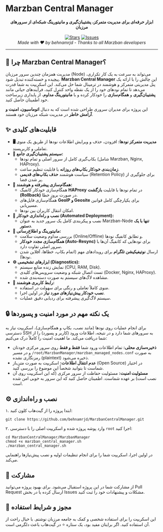 # Marzban Central Manager

<p align="center">
  <strong>ابزار حرفه‌ای برای مدیریت متمرکز، پشتیبان‌گیری و مانیتورینگ شبکه‌ای از سرورهای مرزبان</strong>
  <br />
  <br />
  <a href="https://github.com/behnamrjd/MarzbanCentralManager/stargazers"><img src="https://img.shields.io/github/stars/behnamrjd/MarzbanCentralManager?style=social" alt="Stars"></a>
  <a href="https://github.com/behnamrjd/MarzbanCentralManager/issues"><img src="https://img.shields.io/github/issues/behnamrjd/MarzbanCentralManager" alt="Issues"></a>
  <br />
  <em>Made with ❤️ by behnamrjd - Thanks to all Marzban developers</em>
</p>

---

## 🚀 چرا Marzban Central Manager؟

مدیریت همزمان چندین سرور مرزبان (Node) می‌تواند به سرعت به یک کار تکراری، پیچیده و خسته‌کننده تبدیل شود. **Marzban Central Manager** این چالش را با ارائه یک پنل مدیریتی متمرکز و هوشمند در ترمینال شما حل می‌کند. این اسکریپت به شما قدرت می‌دهد تا تمام نودهای خود را از یک نقطه واحد کنترل کنید، فرآیندهای حیاتی مانند **پشتیبان‌گیری** و **همگام‌سازی** را خودکار کرده و با **مانیتورینگ مداوم**، از پایداری زیرساخت خود اطمینان حاصل کنید.

این پروژه برای مدیران سروری طراحی شده است که به دنبال **اتوماسیون، امنیت و آرامش خاطر** در مدیریت شبکه مرزبان خود هستند.

## ✨ قابلیت‌های کلیدی

-   **🖥️ مدیریت متمرکز نودها:** افزودن، حذف و ویرایش اطلاعات نودها از طریق یک منوی تعاملی و کاربرپسند.
-   **💾 سیستم پشتیبان‌گیری جامع:**
    -   بکاپ‌گیری کامل از سرور اصلی و تمام نودها (شامل Marzban, Nginx, HAProxy).
    -   **زمان‌بندی خودکار بکاپ‌های روزانه** با قابلیت تنظیم ساعت.
    -   سیاست هوشمند **حذف بکاپ‌های قدیمی** (Retention Policy) برای جلوگیری از پر شدن فضا.
-   **🔄 همگام‌سازی پیشرفته و هوشمند:**
    -   همگام‌سازی خودکار کانفیگ **HAProxy** در تمام نودها با قابلیت **بازگشت (Rollback)** در صورت بروز خطا.
    -   همگام‌سازی فایل‌های **GeoIP و Geosite** برای یکپارچگی کامل قوانین مسیریابی.
    -   امکان انتقال کاربران بین نودها.
-   **🔧 نصب و راه‌اندازی خودکار (Automated Deployment):**
    -   نصب و پیکربندی کامل یک سرور جدید به عنوان Marzban-Node **تنها با یک دستور**.
-   **📡 مانیتورینگ و اطلاع‌رسانی:**
    -   بررسی مداوم وضعیت سلامت (Online/Offline) و تطابق کانفیگ نودها.
    -   **همگام‌سازی مجدد خودکار (Auto-Resync)** برای نودهایی که کانفیگ آن‌ها با سرور اصلی تفاوت دارد.
    -   ارسال **نوتیفیکیشن تلگرام** برای رویدادهای مهم (اتمام بکاپ، خطاها، آفلاین شدن نودها).
-   **⚙️ ابزارهای تشخیصی (Diagnostics):**
    -   نمایش زنده منابع سیستم (CPU, RAM, Disk).
    -   تست اتصال شبکه و وضعیت سرویس‌های کلیدی (Docker, Nginx, HAProxy).
    -   مشاهده لاگ‌های سیستم به صورت دسته‌بندی شده.
-   **🤖 رابط کاربری هوشمند:**
    -   منوی کاملاً تعاملی و رنگی برای سهولت در استفاده.
    -   **نصب خودکار پیش‌نیازهای مورد نیاز** در اولین اجرا.
    -   سیستم لاگ‌گیری پیشرفته برای ردیابی دقیق عملیات.

## 🔒 یک نکته مهم در مورد امنیت و پسوردها

برای انجام عملیات روی نودها (مانند نصب، بکاپ و همگام‌سازی)، اسکریپت نیاز به دسترسی SSH به سرورهای شما دارد و در نتیجه، اطلاعات ورود (کاربر و پسورد) را از شما دریافت می‌کند. ما اهمیت امنیت را کاملاً درک می‌کنیم:

-   **ذخیره‌سازی محلی:** تمام اطلاعات ورود شما **فقط و فقط** روی سرور مرکزی خودتان و در مسیر `/root/MarzbanManager/marzban_managed_nodes.conf` به صورت رمزنگاری نشده (plaintext) ذخیره می‌شود.
-   **عدم انتقال اطلاعات:** اسکریپت به صورت متن‌باز (Open Source) در اختیار شماست تا بتوانید شخصاً این موضوع را بررسی کنید.
-   **مسئولیت امنیت:** مسئولیت حفاظت از سرور مرکزی (که این اسکریپت روی آن نصب است) بر عهده شماست. اطمینان حاصل کنید که این سرور به خوبی امن شده است.

## ⚙️ نصب و راه‌اندازی

۱. ابتدا پروژه را از گیت‌هاب کلون کنید:
```
git clone https://github.com/behnamrjd/MarzbanCentralManager.git
```

۲. وارد پوشه پروژه شده و اسکریپت اصلی را با دسترسی `root` اجرا کنید:
```
cd MarzbanCentralManager/MarzbanManager
chmod +x marzban_central_manager.sh
./marzban_central_manager.sh
```
در اولین اجرا، اسکریپت شما را برای انجام تنظیمات اولیه و نصب پیش‌نیازها راهنمایی می‌کند.

## 🤝 مشارکت

از مشارکت شما در این پروژه استقبال می‌شود. برای بهبود پروژه می‌توانید Pull Request ارسال کرده یا در بخش Issues مشکلات و پیشنهادات خود را ثبت کنید.

## 📜 مجوز و شرایط استفاده

این اسکریپت را برای استفاده شخصی و کمک به جامعه مرزبان نوشتم. با خیال راحت از آن استفاده کنید. اگر برایتان مفید بود، یک ستاره ⭐ در گیت‌هاب باعث دلگرمی است.
```
